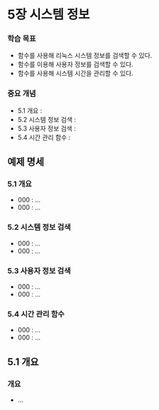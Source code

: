 # 5장 시스템 정보
### 학습 목표
* 함수를 사용해 리눅스 시스템 정보를 검색할 수 있다.
* 함수를 이용해 사용자 정보를 검색할 수 있다.
* 함수를 사용해 시스템 시간을 관리할 수 있다.
### 중요 개념
* 5.1 개요 :
* 5.2 시스템 정보 검색 :
* 5.3 사용자 정보 검색 :
* 5.4 시간 관리 함수 :

## 예제 명세
### 5.1 개요
* 000 : ...
* 000 : ...
### 5.2 시스템 정보 검색
* 000 : ...
* 000 : ...
### 5.3 사용자 정보 검색
* 000 : ...
* 000 : ...
### 5.4 시간 관리 함수
* 000 : ...
* 000 : ...

## 5.1 개요
### 개요
* ...